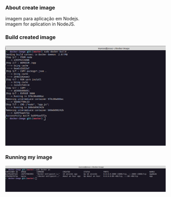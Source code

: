 ### About create image

<p> 
	imagem para aplicação em Nodejs. <br>
	imagem for aplication in NodeJS.
</p>

### Build created image
<img src="./images/print.png">

### Running my image
<img src="./images/printRun.png">